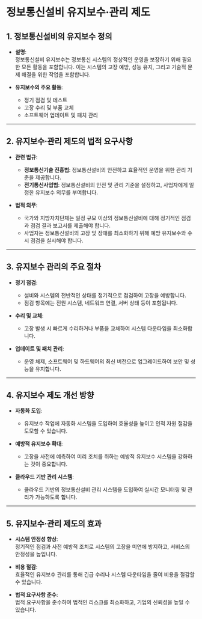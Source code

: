 # 정보통신설비 유지보수·관리 제도

## 1. **정보통신설비의 유지보수 정의**
- **설명**:  
  정보통신설비 유지보수는 정보통신 시스템의 정상적인 운영을 보장하기 위해 필요한 모든 활동을 포함합니다. 이는 시스템의 고장 예방, 성능 유지, 그리고 기술적 문제 해결을 위한 작업을 포함합니다.

- **유지보수의 주요 활동**:
  - 정기 점검 및 테스트
  - 고장 수리 및 부품 교체
  - 소프트웨어 업데이트 및 패치 관리

---

## 2. **유지보수·관리 제도의 법적 요구사항**
- **관련 법규**:
  - **정보통신기술 진흥법**: 정보통신설비의 안전하고 효율적인 운영을 위한 관리 기준을 제공합니다.
  - **전기통신사업법**: 정보통신설비의 안전 및 관리 기준을 설정하고, 사업자에게 일정한 유지보수 의무를 부여합니다.

- **법적 의무**:
  - 국가와 지방자치단체는 일정 규모 이상의 정보통신설비에 대해 정기적인 점검과 점검 결과 보고서를 제출해야 합니다.
  - 사업자는 정보통신설비의 고장 및 장애를 최소화하기 위해 예방 유지보수와 수시 점검을 실시해야 합니다.

---

## 3. **유지보수 관리의 주요 절차**
- **정기 점검**: 
  - 설비와 시스템의 전반적인 상태를 정기적으로 점검하여 고장을 예방합니다.
  - 점검 항목에는 전원 시스템, 네트워크 연결, 서버 상태 등이 포함됩니다.

- **수리 및 교체**:
  - 고장 발생 시 빠르게 수리하거나 부품을 교체하여 시스템 다운타임을 최소화합니다.

- **업데이트 및 패치 관리**:
  - 운영 체제, 소프트웨어 및 하드웨어의 최신 버전으로 업그레이드하여 보안 및 성능을 유지합니다.

---

## 4. **유지보수 제도 개선 방향**
- **자동화 도입**: 
  - 유지보수 작업에 자동화 시스템을 도입하여 효율성을 높이고 인적 자원 절감을 도모할 수 있습니다.
  
- **예방적 유지보수 확대**:
  - 고장을 사전에 예측하여 미리 조치를 취하는 예방적 유지보수 시스템을 강화하는 것이 중요합니다.
  
- **클라우드 기반 관리 시스템**:
  - 클라우드 기반의 정보통신설비 관리 시스템을 도입하여 실시간 모니터링 및 관리가 가능하도록 합니다.

---

## 5. **유지보수·관리 제도의 효과**
- **시스템 안정성 향상**:  
  정기적인 점검과 사전 예방적 조치로 시스템의 고장을 미연에 방지하고, 서비스의 안정성을 높입니다.
  
- **비용 절감**:  
  효율적인 유지보수 관리를 통해 긴급 수리나 시스템 다운타임을 줄여 비용을 절감할 수 있습니다.

- **법적 요구사항 준수**:  
  법적 요구사항을 준수하여 법적인 리스크를 최소화하고, 기업의 신뢰성을 높일 수 있습니다.
